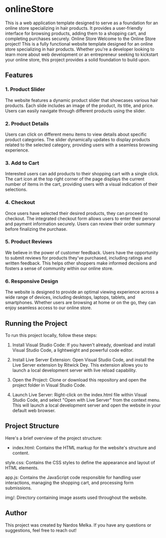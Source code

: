 # onlineStore
This is a web application template designed to serve as a foundation for an online store specializing in hair products. It provides a user-friendly interface for browsing products, adding them to a shopping cart, and completing purchases securely.
Online Store
Welcome to the Online Store project! This is a fully functional website template designed for an online store specializing in hair products. Whether you're a developer looking to learn more about web development or an entrepreneur seeking to kickstart your online store, this project provides a solid foundation to build upon.

## Features
### 1. Product Slider
The website features a dynamic product slider that showcases various hair products. Each slide includes an image of the product, its title, and price. Users can easily navigate through different products using the slider.

### 2. Product Details
Users can click on different menu items to view details about specific product categories. The slider dynamically updates to display products related to the selected category, providing users with a seamless browsing experience.

### 3. Add to Cart
Interested users can add products to their shopping cart with a single click. The cart icon at the top right corner of the page displays the current number of items in the cart, providing users with a visual indication of their selections.

### 4. Checkout
Once users have selected their desired products, they can proceed to checkout. The integrated checkout form allows users to enter their personal and payment information securely. Users can review their order summary before finalizing the purchase.

### 5. Product Reviews
We believe in the power of customer feedback. Users have the opportunity to submit reviews for products they've purchased, including ratings and written feedback. This helps other shoppers make informed decisions and fosters a sense of community within our online store.

### 6. Responsive Design
The website is designed to provide an optimal viewing experience across a wide range of devices, including desktops, laptops, tablets, and smartphones. Whether users are browsing at home or on the go, they can enjoy seamless access to our online store.

## Running the Project
To run this project locally, follow these steps:

1. Install Visual Studio Code: If you haven't already, download and install Visual Studio Code, a lightweight and powerful code editor.

2. Install Live Server Extension: Open Visual Studio Code, and install the Live Server extension by Ritwick Dey. This extension allows you to launch a local development server with live reload capability.

3. Open the Project: Clone or download this repository and open the project folder in Visual Studio Code.

4. Launch Live Server: Right-click on the index.html file within Visual Studio Code, and select "Open with Live Server" from the context menu. This will launch a local development server and open the website in your default web browser.

## Project Structure
Here's a brief overview of the project structure:

* index.html: Contains the HTML markup for the website's structure and content.

style.css: Contains the CSS styles to define the appearance and layout of HTML elements.

app.js: Contains the JavaScript code responsible for handling user interactions, managing the shopping cart, and processing form submissions.

img/: Directory containing image assets used throughout the website.

## Author
This project was created by Nardos Melka. If you have any questions or suggestions, feel free to reach out!
